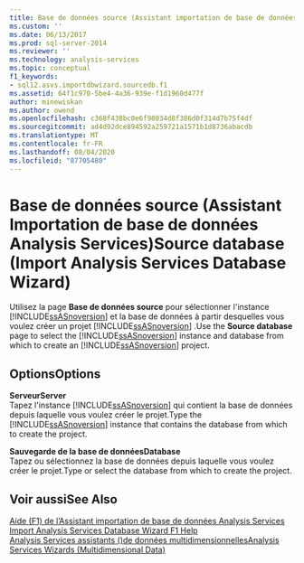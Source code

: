 ```yaml
---
title: Base de données source (Assistant importation de base de données Analysis Services) | Microsoft Docs
ms.custom: ''
ms.date: 06/13/2017
ms.prod: sql-server-2014
ms.reviewer: ''
ms.technology: analysis-services
ms.topic: conceptual
f1_keywords:
- sql12.asvs.importdbwizard.sourcedb.f1
ms.assetid: 64f1c970-5be4-4a36-939e-f1d1960d477f
author: minewiskan
ms.author: owend
ms.openlocfilehash: c368f438bc0e6f98034d8f386d0f314d7b75f4df
ms.sourcegitcommit: ad4d92dce894592a259721a1571b1d8736abacdb
ms.translationtype: MT
ms.contentlocale: fr-FR
ms.lasthandoff: 08/04/2020
ms.locfileid: "87705480"
---
```

# <a name="source-database-import-analysis-services-database-wizard"></a><span data-ttu-id="849e3-102">Base de données source (Assistant Importation de base de données Analysis Services)</span><span class="sxs-lookup"><span data-stu-id="849e3-102">Source database (Import Analysis Services Database Wizard)</span></span>
  <span data-ttu-id="849e3-103">Utilisez la page **Base de données source** pour sélectionner l'instance [!INCLUDE[ssASnoversion](../includes/ssasnoversion-md.md)] et la base de données à partir desquelles vous voulez créer un projet [!INCLUDE[ssASnoversion](../includes/ssasnoversion-md.md)] .</span><span class="sxs-lookup"><span data-stu-id="849e3-103">Use the **Source database** page to select the [!INCLUDE[ssASnoversion](../includes/ssasnoversion-md.md)] instance and database from which to create an [!INCLUDE[ssASnoversion](../includes/ssasnoversion-md.md)] project.</span></span>  
  
## <a name="options"></a><span data-ttu-id="849e3-104">Options</span><span class="sxs-lookup"><span data-stu-id="849e3-104">Options</span></span>  
 <span data-ttu-id="849e3-105">**Serveur**</span><span class="sxs-lookup"><span data-stu-id="849e3-105">**Server**</span></span>  
 <span data-ttu-id="849e3-106">Tapez l'instance [!INCLUDE[ssASnoversion](../includes/ssasnoversion-md.md)] qui contient la base de données depuis laquelle vous voulez créer le projet.</span><span class="sxs-lookup"><span data-stu-id="849e3-106">Type the [!INCLUDE[ssASnoversion](../includes/ssasnoversion-md.md)] instance that contains the database from which to create the project.</span></span>  
  
 <span data-ttu-id="849e3-107">**Sauvegarde de la base de données**</span><span class="sxs-lookup"><span data-stu-id="849e3-107">**Database**</span></span>  
 <span data-ttu-id="849e3-108">Tapez ou sélectionnez la base de données depuis laquelle vous voulez créer le projet.</span><span class="sxs-lookup"><span data-stu-id="849e3-108">Type or select the database from which to create the project.</span></span>  
  
## <a name="see-also"></a><span data-ttu-id="849e3-109">Voir aussi</span><span class="sxs-lookup"><span data-stu-id="849e3-109">See Also</span></span>  
 <span data-ttu-id="849e3-110">[Aide (F1) de l’Assistant importation de base de données Analysis Services](import-analysis-services-database-wizard-f1-help.md) </span><span class="sxs-lookup"><span data-stu-id="849e3-110">[Import Analysis Services Database Wizard F1 Help](import-analysis-services-database-wizard-f1-help.md) </span></span>  
 [<span data-ttu-id="849e3-111">Analysis Services assistants &#40;&#41;de données multidimensionnelles</span><span class="sxs-lookup"><span data-stu-id="849e3-111">Analysis Services Wizards &#40;Multidimensional Data&#41;</span></span>](analysis-services-wizards-multidimensional-data.md)  
  
  
